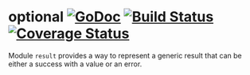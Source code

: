 # optional [![GoDoc][doc-img]][doc] [![Build Status][ci-img]][ci] [![Coverage Status][cov-img]][cov]

Module `result` provides a way to represent a generic result that can be either a success with a value or an error.

[doc-img]: https://pkg.go.dev/badge/github.com/pamburus/go-mod/result
[doc]: https://pkg.go.dev/github.com/pamburus/go-mod/result
[ci-img]: https://github.com/pamburus/go-mod/actions/workflows/ci.yml/badge.svg
[ci]: https://github.com/pamburus/go-mod/actions/workflows/ci.yml
[cov-img]: https://codecov.io/gh/pamburus/go-mod/graph/badge.svg?flag=result&token=CC2G17UKAS
[cov]: https://app.codecov.io/gh/pamburus/go-mod/tree/main/result
